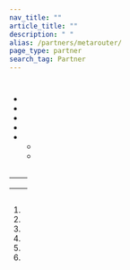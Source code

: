 ```yaml
---
nav_title: ""
article_title: ""
description: " "
alias: /partners/metarouter/
page_type: partner
search_tag: Partner
---
```


# 

>   



## 

- 
- 
- 
-  
- 
  - 
  - 

## 



|            |                                                                                                                                           |
|-----------------------|------------------------------------------------------------------------------------------------------------------------------------------------------|
|   |                                                                                 |
|     |                                                  |
|  |   |


## 



1. 
2. 
3. 
4. 
5. 
6. 

## 

###  

 



###  

 



